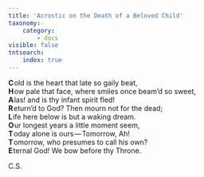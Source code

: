 ```yaml
---
title: 'Acrostic on the Death of a Beloved Child'
taxonomy:
    category:
        - docs
visible: false
tntsearch:
    index: true
---
```


**C**&hairsp;old is the heart that late so gaily beat,  
**H**&hairsp;ow pale that face, where smiles once beam’d so sweet,  
**A**&hairsp;las! and is thy infant spirit fled!  
**R**&hairsp;eturn’d to God? Then mourn not for the dead;  
**L**&hairsp;ife here below is but a waking dream.  
**O**&hairsp;ur longest years a little moment seem,  
**T**&hairsp;oday alone is ours — Tomorrow, Ah!  
**T**&hairsp;omorrow, who presumes to call his own?  
**E**&hairsp;ternal God! We bow before thy Throne.

C.S.